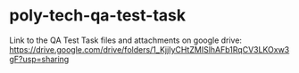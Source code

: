 # poly-tech-qa-test-task
Link to the QA Test Task files and attachments on google drive: https://drive.google.com/drive/folders/1_KjjIyCHtZMISlhAFb1RqCV3LKOxw3gF?usp=sharing
